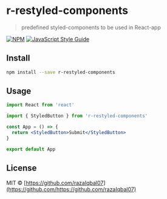 # r-restyled-components

> predefined styled-components to be used in React-app

[![NPM](https://img.shields.io/npm/v/r-restyled-components.svg)](https://www.npmjs.com/package/r-restyled-components) [![JavaScript Style Guide](https://img.shields.io/badge/code_style-standard-brightgreen.svg)](https://standardjs.com)

## Install

```bash
npm install --save r-restyled-components
```

## Usage

```jsx
import React from 'react'

import { StyledButton } from 'r-restyled-components'

const App = () => {
  return <StyledButton>Submit</StyledButton>
}

export default App
```

## License

MIT © [https://github.com/razaIqbal07](https://github.com/https://github.com/razaIqbal07)
